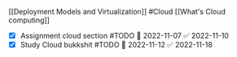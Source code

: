 [[Deployment Models and Virtualization]]
#Cloud 
[[What's Cloud computing]]
- [x] Assignment cloud section #TODO 📅 2022-11-07 ✅ 2022-11-10
- [x] Study Cloud bukkshit #TODO 📅 2022-11-12 ✅ 2022-11-18

